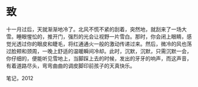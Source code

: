 # 致

十一月过后，天就渐渐地冷了。北风不慌不紧的刮着，突然地，就刮来了一场大雪。睡眼惺忪的，推开门，强烈的光会让视野一片雪白。那时，你会闭上眼睛，感觉光透过你的眼皮和睫毛，将红通通火一般的激动传递过来。然后，微冷的风也荡过脸颊和颈周，一晚上舒适的温暖瞬间冷却。此时，沉默，沉默，只需沉默一会，你仔细的，便能听见雪地上，当脚踩上去的时候，发出的牙牙的响声，而这声音，有着道路尽头，弯弯曲曲的调皮脚印前孩子的天真快乐。

笔记，2012  
